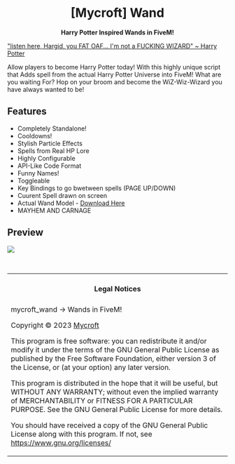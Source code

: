 <h1 align='center'>[Mycroft] Wand</a></h1><p align='center'><b>Harry Potter Inspired Wands in FiveM!</b></h5>

["listen here, Hargid, you FAT OAF... I'm not a FUCKING WIZARD" ~ Harry Potter](https://www.youtube.com/watch?v=IqUN4YdQgVQ)

Allow players to become Harry Potter today! With this highly unique script that Adds spell from the actual Harry Potter Universe into FiveM!
What are you waiting For? Hop on your broom and become the WiZ-Wiz-Wizard you have always wanted to be!

## Features

- Completely Standalone!
- Cooldowns!
- Stylish Particle Effects
- Spells from Real HP Lore
- Highly Configurable
- API-Like Code Format
- Funny Names!
- Toggleable
- Key Bindings to go bwetween spells (PAGE UP/DOWN)
- Cuurent Spell drawn on screen
- Actual Wand Model - [Download Here](https://www.gta5-mods.com/weapons/harry-potter-wand)
- MAYHEM AND CARNAGE

## Preview

[![](https://i.imgur.com/cmRZ5UV.png)](https://youtu.be/AGNsvUkvNJI)

<br>
<table><tr><td><h4 align='center'>Legal Notices</h4></tr></td>
<tr><td>
mycroft_wand -> Wands in FiveM!

Copyright © 2023  [Mycroft](https://github.com/Mycroft-Studios)


This program is free software: you can redistribute it and/or modify
it under the terms of the GNU General Public License as published by
the Free Software Foundation, either version 3 of the License, or
(at your option) any later version.


This program is distributed in the hope that it will be useful,
but WITHOUT ANY WARRANTY; without even the implied warranty of
MERCHANTABILITY or FITNESS FOR A PARTICULAR PURPOSE.  See the
GNU General Public License for more details.


You should have received a copy of the GNU General Public License
along with this program.
If not, see <https://www.gnu.org/licenses/>
</td></tr></table>